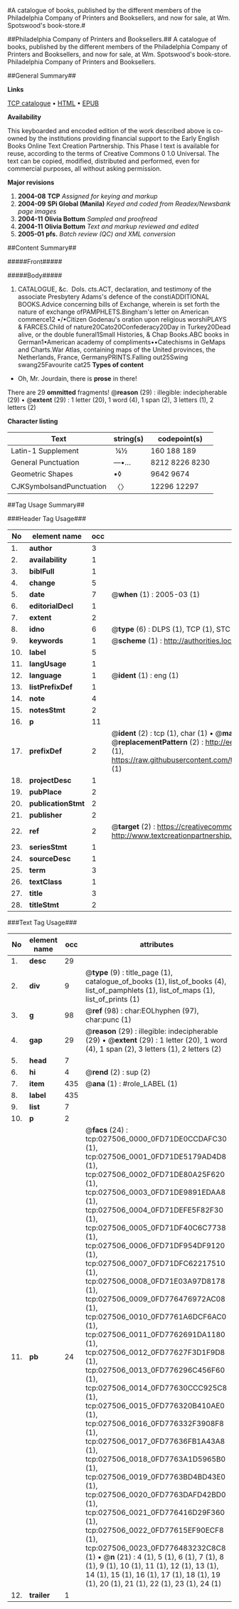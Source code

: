 #A catalogue of books, published by the different members of the Philadelphia Company of Printers and Booksellers, and now for sale, at Wm. Spotswood's book-store.#

##Philadelphia Company of Printers and Booksellers.##
A catalogue of books, published by the different members of the Philadelphia Company of Printers and Booksellers, and now for sale, at Wm. Spotswood's book-store.
Philadelphia Company of Printers and Booksellers.

##General Summary##

**Links**

[TCP catalogue](http://www.ota.ox.ac.uk/tcp/)  • 
[HTML](http://tei.it.ox.ac.uk/tcp/Texts-HTML/free/N20/N20944.html)  • 
[EPUB](http://tei.it.ox.ac.uk/tcp/Texts-EPUB/free/N20/N20944.epub)

**Availability**

This keyboarded and encoded edition of the
	       work described above is co-owned by the institutions
	       providing financial support to the Early English Books
	       Online Text Creation Partnership. This Phase I text is
	       available for reuse, according to the terms of Creative
	       Commons 0 1.0 Universal. The text can be copied,
	       modified, distributed and performed, even for
	       commercial purposes, all without asking permission.

**Major revisions**

1. __2004-08__ __TCP__ *Assigned for keying and markup*
1. __2004-09__ __SPi Global (Manila)__ *Keyed and coded from Readex/Newsbank page images*
1. __2004-11__ __Olivia Bottum__ *Sampled and proofread*
1. __2004-11__ __Olivia Bottum__ *Text and markup reviewed and edited*
1. __2005-01__ __pfs.__ *Batch review (QC) and XML conversion*

##Content Summary##

#####Front#####

#####Body#####

1. CATALOGUE, &c.
 Dols. cts.ACT, declaration, and testimony of the associate Presbytery Adams's defence of the constiADDITIONAL BOOKS.Advice concerning bills of Exchange, wherein is set forth the nature of exchange ofPAMPHLETS.Bingham's letter on American commerce12 •/•Citizen Godenau's oration upon religious worshiPLAYS & FARCES.Child of nature20Cato20Confederacy20Day in Turkey20Dead alive, or the double funeral1Small Histories, & Chap Books.ABC books in German1•American academy of compliments••Catechisms in GeMaps and Charts.War Atlas, containing maps of the United provinces, the Netherlands, France, GermanyPRINTS.Falling out25Swing swang25Favourite cat25
**Types of content**

  * Oh, Mr. Jourdain, there is **prose** in there!

There are 29 **ommitted** fragments! 
 @__reason__ (29) : illegible: indecipherable (29)  •  @__extent__ (29) : 1 letter (20), 1 word (4), 1 span (2), 3 letters (1), 2 letters (2)

**Character listing**


|Text|string(s)|codepoint(s)|
|---|---|---|
|Latin-1 Supplement| ¼½|160 188 189|
|General Punctuation|—•…|8212 8226 8230|
|Geometric Shapes|▪◊|9642 9674|
|CJKSymbolsandPunctuation|〈〉|12296 12297|

##Tag Usage Summary##

###Header Tag Usage###

|No|element name|occ|attributes|
|---|---|---|---|
|1.|__author__|3||
|2.|__availability__|1||
|3.|__biblFull__|1||
|4.|__change__|5||
|5.|__date__|7| @__when__ (1) : 2005-03 (1)|
|6.|__editorialDecl__|1||
|7.|__extent__|2||
|8.|__idno__|6| @__type__ (6) : DLPS (1), TCP (1), STC (1), NOTIS (1), IMAGE-SET (1), EVANS-CITATION (1)|
|9.|__keywords__|1| @__scheme__ (1) : http://authorities.loc.gov/ (1)|
|10.|__label__|5||
|11.|__langUsage__|1||
|12.|__language__|1| @__ident__ (1) : eng (1)|
|13.|__listPrefixDef__|1||
|14.|__note__|4||
|15.|__notesStmt__|2||
|16.|__p__|11||
|17.|__prefixDef__|2| @__ident__ (2) : tcp (1), char (1)  •  @__matchPattern__ (2) : ([0-9\-]+):([0-9IVX]+) (1), (.+) (1)  •  @__replacementPattern__ (2) : http://eebo.chadwyck.com/downloadtiff?vid=$1&page=$2 (1), https://raw.githubusercontent.com/textcreationpartnership/Texts/master/tcpchars.xml#$1 (1)|
|18.|__projectDesc__|1||
|19.|__pubPlace__|2||
|20.|__publicationStmt__|2||
|21.|__publisher__|2||
|22.|__ref__|2| @__target__ (2) : https://creativecommons.org/publicdomain/zero/1.0/ (1), http://www.textcreationpartnership.org/docs/. (1)|
|23.|__seriesStmt__|1||
|24.|__sourceDesc__|1||
|25.|__term__|3||
|26.|__textClass__|1||
|27.|__title__|3||
|28.|__titleStmt__|2||


###Text Tag Usage###

|No|element name|occ|attributes|
|---|---|---|---|
|1.|__desc__|29||
|2.|__div__|9| @__type__ (9) : title_page (1), catalogue_of_books (1), list_of_books (4), list_of_pamphlets (1), list_of_maps (1), list_of_prints (1)|
|3.|__g__|98| @__ref__ (98) : char:EOLhyphen (97), char:punc (1)|
|4.|__gap__|29| @__reason__ (29) : illegible: indecipherable (29)  •  @__extent__ (29) : 1 letter (20), 1 word (4), 1 span (2), 3 letters (1), 2 letters (2)|
|5.|__head__|7||
|6.|__hi__|4| @__rend__ (2) : sup (2)|
|7.|__item__|435| @__ana__ (1) : #role_LABEL (1)|
|8.|__label__|435||
|9.|__list__|7||
|10.|__p__|2||
|11.|__pb__|24| @__facs__ (24) : tcp:027506_0000_0FD71DE0CCDAFC30 (1), tcp:027506_0001_0FD71DE5179AD4D8 (1), tcp:027506_0002_0FD71DE80A25F620 (1), tcp:027506_0003_0FD71DE9891EDAA8 (1), tcp:027506_0004_0FD71DEFE5F82F30 (1), tcp:027506_0005_0FD71DF40C6C7738 (1), tcp:027506_0006_0FD71DF954DF9120 (1), tcp:027506_0007_0FD71DFC62217510 (1), tcp:027506_0008_0FD71E03A97D8178 (1), tcp:027506_0009_0FD776476972AC08 (1), tcp:027506_0010_0FD7761A6DCF6AC0 (1), tcp:027506_0011_0FD7762691DA1180 (1), tcp:027506_0012_0FD77627F3D1F9D8 (1), tcp:027506_0013_0FD776296C456F60 (1), tcp:027506_0014_0FD77630CCC925C8 (1), tcp:027506_0015_0FD776320B410AE0 (1), tcp:027506_0016_0FD776332F3908F8 (1), tcp:027506_0017_0FD77636FB1A43A8 (1), tcp:027506_0018_0FD7763A1D5965B0 (1), tcp:027506_0019_0FD7763BD4BD43E0 (1), tcp:027506_0020_0FD7763DAFD42BD0 (1), tcp:027506_0021_0FD776416D29F360 (1), tcp:027506_0022_0FD77615EF90ECF8 (1), tcp:027506_0023_0FD776483232C8C8 (1)  •  @__n__ (21) : 4 (1), 5 (1), 6 (1), 7 (1), 8 (1), 9 (1), 10 (1), 11 (1), 12 (1), 13 (1), 14 (1), 15 (1), 16 (1), 17 (1), 18 (1), 19 (1), 20 (1), 21 (1), 22 (1), 23 (1), 24 (1)|
|12.|__trailer__|1||
